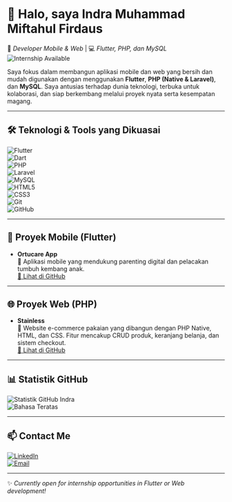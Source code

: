 # 👋 Halo, saya Indra Muhammad Miftahul Firdaus

🚀 *Developer Mobile & Web* | 💻 *Flutter, PHP, dan MySQL*  
![Internship Available](https://img.shields.io/badge/Internship-Available-brightgreen?style=flat-square)

Saya fokus dalam membangun aplikasi mobile dan web yang bersih dan mudah digunakan dengan menggunakan **Flutter**, **PHP (Native & Laravel)**, dan **MySQL**. Saya antusias terhadap dunia teknologi, terbuka untuk kolaborasi, dan siap berkembang melalui proyek nyata serta kesempatan magang.

---

## 🛠️ Teknologi & Tools yang Dikuasai  
![Flutter](https://img.shields.io/badge/-Flutter-02569B?logo=flutter&logoColor=white&style=flat)  
![Dart](https://img.shields.io/badge/-Dart-0175C2?logo=dart&logoColor=white&style=flat)  
![PHP](https://img.shields.io/badge/-PHP-777BB4?logo=php&logoColor=white&style=flat)  
![Laravel](https://img.shields.io/badge/-Laravel-F55247?logo=laravel&logoColor=white&style=flat)  
![MySQL](https://img.shields.io/badge/-MySQL-4479A1?logo=mysql&logoColor=white&style=flat)  
![HTML5](https://img.shields.io/badge/-HTML5-E34F26?logo=html5&logoColor=white&style=flat)  
![CSS3](https://img.shields.io/badge/-CSS3-1572B6?logo=css3&logoColor=white&style=flat)  
![Git](https://img.shields.io/badge/-Git-F05032?logo=git&logoColor=white&style=flat)  
![GitHub](https://img.shields.io/badge/-GitHub-181717?logo=github&logoColor=white&style=flat)

---

## 📱 Proyek Mobile (Flutter)
- **Ortucare App**  
  🧠 Aplikasi mobile yang mendukung parenting digital dan pelacakan tumbuh kembang anak.  
  [🔗 Lihat di GitHub](https://github.com/IndraMuh/ortucare_app)

---

## 🌐 Proyek Web (PHP)
- **Stainless**  
  👕 Website e-commerce pakaian yang dibangun dengan PHP Native, HTML, dan CSS. Fitur mencakup CRUD produk, keranjang belanja, dan sistem checkout.  
  [🔗 Lihat di GitHub](https://github.com/IndraMuh/stainless)

---

## 📊 Statistik GitHub

![Statistik GitHub Indra](https://github-readme-stats.vercel.app/api?username=IndraMuh&show_icons=true&theme=tokyonight)  
![Bahasa Teratas](https://github-readme-stats.vercel.app/api/top-langs/?username=IndraMuh&layout=compact&theme=tokyonight)

---

## 📫 Contact Me
[![LinkedIn](https://img.shields.io/badge/-Indra%20Muhammad-blue?logo=linkedin&style=flat-square)](https://www.linkedin.com/in/indra-muhammad)  
[![Email](https://img.shields.io/badge/-indrazero889@gmail.com-red?logo=gmail&style=flat-square)](mailto:indrazero889@gmail.com)

---

✨ *Currently open for internship opportunities in Flutter or Web development!*
